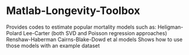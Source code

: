 # Matlab-Longevity-Toolbox
Provides codes to estimate popular mortality models such as:
Heligman-Polard
Lee-Carter (both SVD and Poisson regression approaches)
Renshaw-Haberman
Cairns-Blake-Dowd et al models
Shows how to use those models with an example dataset
